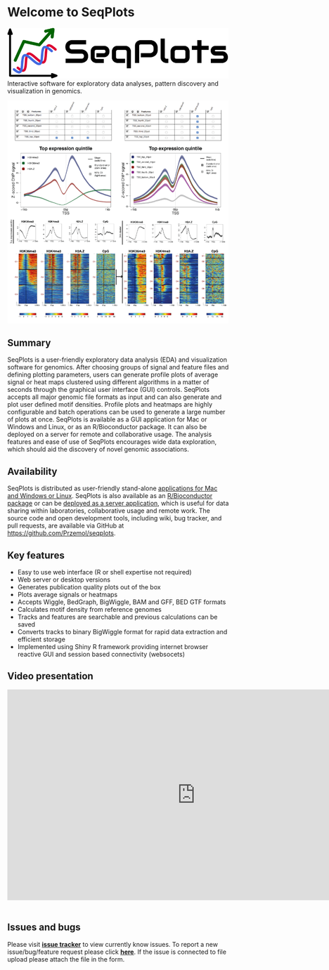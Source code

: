 Welcome to **SeqPlots**
=======================
![Examples of Seq Plots interface and outputs](img/ico_full_color.png)
Interactive software for exploratory data analyses, pattern discovery and visualization in genomics.

![Examples of Seq Plots interface and outputs](img/SeqPlots_fig1_web.png)

Summary
-------
SeqPlots is a user-friendly exploratory data analysis (EDA) and visualization software for genomics. After choosing groups of signal and feature files and defining plotting parameters, users can generate profile plots of average signal or heat maps clustered using different algorithms in a matter of seconds through the graphical user interface (GUI) controls. SeqPlots accepts all major genomic file formats as input and can also generate and plot user defined motif densities. Profile plots and heatmaps are highly configurable and batch operations can be used to generate a large number of plots at once. SeqPlots is available as a GUI application for Mac or Windows and Linux, or as an R/Bioconductor package.  It can also be deployed on a server for remote and collaborative usage. The analysis features and ease of use of SeqPlots encourages wide data exploration, which should aid the discovery of novel genomic associations.

Availability
------------
SeqPlots is distributed as user-friendly stand-alone [applications for Mac and Windows or Linux](#installation---app-for-mac-win-and-linux). SeqPlots is also available as an [R/Bioconductor package](#installation---rbioconductor) or can be [deployed as a server application](#installation---server-deployment), which is useful for data sharing within laboratories, collaborative usage and remote work. The source code and open development tools, including wiki, bug tracker, and pull requests, are available via GitHub at https://github.com/Przemol/seqplots.


Key features
------------
- Easy to use web interface (R or shell expertise not required)
- Web server or desktop versions
-	Generates publication quality plots out of the box
-	Plots average signals or heatmaps
-	Accepts Wiggle, BedGraph, BigWiggle, BAM and GFF, BED GTF formats
-	Calculates motif density from reference genomes
-	Tracks and features are searchable and previous calculations can be saved
-	Converts tracks to binary BigWiggle format for rapid data extraction and efficient storage
-	Implemented using Shiny R framework providing internet browser reactive GUI and session based connectivity (websocets)

Video presentation
------------------
<div class="embed-responsive embed-responsive-16by9">
  <iframe width="853" height="480" src="https://www.youtube.com/embed/e29CMRriROM?VQ=HD720&amp;rel=0&amp;showinfo=0" frameborder="0" allowfullscreen></iframe>
</div>
<br />

Issues and bugs
---------------
Please visit [**issue tracker**](https://github.com/Przemol/seqplots/issues) to view currently know issues. To report a new issue/bug/feature request please click [**here**](https://github.com/Przemol/seqplots/issues/new). If the issue is connected to file upload please attach the file in the form.
